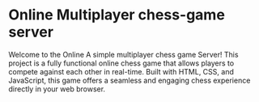 #  Online Multiplayer  chess-game server

Welcome to the Online A simple multiplayer chess game  Server! This project is a fully functional online chess game that allows players to compete against each other in real-time. Built with HTML, CSS, and JavaScript, this game offers a seamless and engaging chess experience directly in your web browser.
